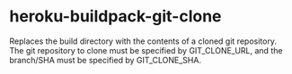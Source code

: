 # heroku-buildpack-git-clone

Replaces the build directory with the contents of a cloned git repository.
The git repository to clone must be specified by GIT_CLONE_URL, and the
branch/SHA must be specified by GIT_CLONE_SHA.
